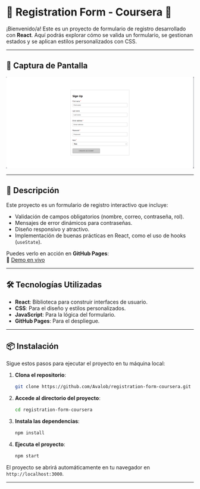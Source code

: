 # 🌟 Registration Form - Coursera 🌟

¡Bienvenido/a! Este es un proyecto de formulario de registro desarrollado con **React**. Aquí podrás explorar cómo se valida un formulario, se gestionan estados y se aplican estilos personalizados con CSS.

---

## 📸 Captura de Pantalla

![Captura de Pantalla](screenshot.PNG)

---

## 🚀 Descripción

Este proyecto es un formulario de registro interactivo que incluye:
- Validación de campos obligatorios (nombre, correo, contraseña, rol).
- Mensajes de error dinámicos para contraseñas.
- Diseño responsivo y atractivo.
- Implementación de buenas prácticas en React, como el uso de hooks (`useState`).

Puedes verlo en acción en **GitHub Pages**:  
🔗 [Demo en vivo](https://Avalob.github.io/little-lemon-registration-form)

---

## 🛠️ Tecnologías Utilizadas

- **React**: Biblioteca para construir interfaces de usuario.
- **CSS**: Para el diseño y estilos personalizados.
- **JavaScript**: Para la lógica del formulario.
- **GitHub Pages**: Para el despliegue.

---

## 📦 Instalación

Sigue estos pasos para ejecutar el proyecto en tu máquina local:

1. **Clona el repositorio**:
   ```bash
   git clone https://github.com/Avalob/registration-form-coursera.git
   ```

2. **Accede al directorio del proyecto**:
   ```bash
   cd registration-form-coursera
   ```

3. **Instala las dependencias**:
   ```bash
   npm install
   ```

4. **Ejecuta el proyecto**:
   ```bash
   npm start
   ```

El proyecto se abrirá automáticamente en tu navegador en `http://localhost:3000`.

---

